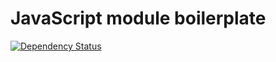 # JavaScript module boilerplate
[![Dependency Status](https://david-dm.org/kvartborg/js-module.svg)](https://david-dm.org/kvartborg/js-module)
